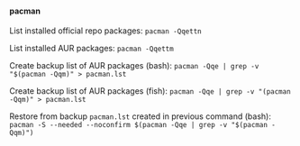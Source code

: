 #### pacman
   List installed official repo packages: `pacman -Qqettn`

   List installed AUR packages: `pacman -Qqettm`

   Create backup list of AUR packages (bash): `pacman -Qqe | grep -v "$(pacman -Qqm)" > pacman.lst`

   Create backup list of AUR packages (fish): `pacman -Qqe | grep -v "(pacman -Qqm)" > pacman.lst`

   Restore from backup `pacman.lst` created in previous command (bash): `pacman -S --needed --noconfirm $(pacman -Qqe | grep -v "$(pacman -Qqm)")`
